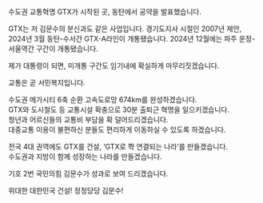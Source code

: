 수도권 교통혁명 GTX가 시작된 곳, 동탄에서 공약을 발표했습니다.   

GTX는 저 김문수의 분신과도 같은 사업입니다. 경기도지사 시절인 2007년 제안, 2024년 3월 동탄-수서간 GTX-A라인이 개통됐습니다. 2024년 12월에는 파주 운정-서울역간 구간이 개통됐습니다.   

제가 대통령이 되면, 미개통 구간도 임기내에 확실하게 마무리짓겠습니다.   

교통은 곧 서민복지입니다.   

수도권 메가시티 6축 순환 고속도로망 674km를 완성하겠습니다.   
GTX와 도시철도 등 교통시설 확충으로 30분 출퇴근 혁명을 일으키겠습니다.   
청년과 어르신들의 교통비 부담을 확 덜어드리겠습니다.   
대중교통 이용이 불편하신 분들도 편리하게 이동하실 수 있도록 하겠습니다.   

전국 4대 권역에도 GTX를 건설, ‘GTX로 쫙 연결되는 나라’를 만들겠습니다.   
수도권과 지방이 함께 성장하는 나라를 만들겠습니다.    

기호 2번 국민의힘 김문수가 성과로 보여 드리겠습니다.  

위대한 대한민국 건설! 정정당당 김문수!